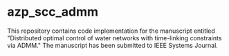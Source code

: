 # azp_scc_admm
This repository contains code implementation for the manuscript entitled "Distributed optimal control of water networks with time-linking constraints via ADMM." The manuscript has been submitted to IEEE Systems Journal.
